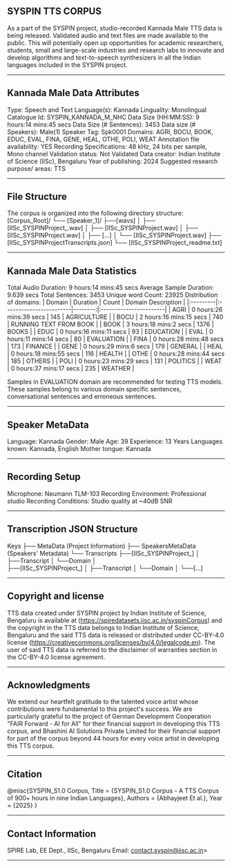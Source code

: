 ## SYSPIN TTS CORPUS

As a part of the SYSPIN project, studio-recorded Kannada Male TTS data is being released.
Validated audio and text files are made available to the public. This will potentially open up
opportunities for academic researchers, students, small and large-scale industries and research
labs to innovate and develop algorithms and text-to-speech synthesizers in all the Indian languages
included in the SYSPIN project.

---

## Kannada Male Data Attributes

Type: Speech and Text
Language(s): Kannada
Linguality: Monolingual
Catalogue Id: SYSPIN_KANNADA_M_NHC
Data Size (HH:MM:SS): 9 hours:14 mins:45 secs
Data Size (# Sentences): 3453
Data size (# Speakers): Male(1)
Speaker Tag: Spk0001
Domains: AGRI, BOCU, BOOK, EDUC, EVAL, FINA, GENE, HEAL, OTHE, POLI, WEAT
Annotation file availability: YES
Recording Specifications: 48 kHz, 24 bits per sample, Mono channel
Validation status: Not Validated
Data creator: Indian Institute of Science (IISc), Bengaluru
Year of publishing: 2024
Suggested research purpose/ areas: TTS

---

## File Structure

The corpus is organized into the following directory structure:
[Corpus_Root]/
└── [Speaker_1]/
      ├──[wavs]
      │    ├── [IISc_SYSPINProject_<languageTag><genderTag><domainTag><uniqueID>.wav]
      │    ├── [IISc_SYSPINProject<languageTag><genderTag><domainTag><uniqueID>.wav]
      │    ├── [IISc_SYSPINProject<languageTag><genderTag><domainTag><uniqueID>.wav]
      │    ├── [...]
      │    └── [IISc_SYSPINProject<languageTag><genderTag><domainTag><uniqueID>.wav]
      ├── [IISc_SYSPINProject<languageTag><genderTag><speakerTag><qualityCheckTag>Transcripts.json]
      └── [IISc_SYSPINProject<languageTag><genderTag><speakerTag><qualityCheckTag>_readme.txt]

---

## Kannada Male Data Statistics

Total Audio Duration:    9 hours:14 mins:45 secs
Average Sample Duration: 9.639 secs
Total Sentences:         3453
Unique word Count:       23925
Distribution of domains:
| Domain   | Duration                |   Count | Domain Description     |
|:---------|:------------------------|--------:|:-----------------------|
| AGRI     | 0 hours:26 mins:39 secs |    145  | AGRICULTURE            |
| BOCU     | 2 hours:16 mins:15 secs |    740  | RUNNING TEXT FROM BOOK |
| BOOK     | 3 hours:18 mins:2 secs  |    1376 | BOOKS                  |
| EDUC     | 0 hours:16 mins:11 secs |    93   | EDUCATION              |
| EVAL     | 0 hours:11 mins:14 secs |    80   | EVALUATION             |
| FINA     | 0 hours:28 mins:48 secs |    173  | FINANCE                |
| GENE     | 0 hours:29 mins:6 secs  |    179  | GENERAL                |
| HEAL     | 0 hours:18 mins:55 secs |    116  | HEALTH                 |
| OTHE     | 0 hours:28 mins:44 secs |    185  | OTHERS                 |
| POLI     | 0 hours:23 mins:29 secs |    131  | POLITICS               |
| WEAT     | 0 hours:37 mins:17 secs |    235  | WEATHER                |

Samples in EVALUATION domain are recommended for testing TTS models. These samples belong to
various domain specific sentences, conversational sentences and erroneous sentences.

---

## Speaker MetaData

Language: Kannada
Gender: Male
Age: 39
Experience: 13 Years
Languages known: Kannada, English
Mother tongue: Kannada

---

## Recording Setup

Microphone: Neumann TLM-103
Recording Environment: Professional studio
Recording Conditions: Studio quality at ~40dB SNR

---

## Transcription JSON Structure

Keys
├── MetaData (Project Information)
├── SpeakersMetaData (Speakers' Metadata)
└── Transcripts
        ├──[IISc_SYSPINProject_<languageTag><genderTag><domainTag><uniqueID>]
        │ 			├──Transcript
        │ 			└──Domain
        │ 		
        ├──[IISc_SYSPINProject<languageTag><genderTag><domainTag>_<uniqueID>]
        │ 			├──Transcript
        │ 			└──Domain
        │
        └──[...]

---

## Copyright and license

TTS data created under SYSPIN project by Indian Institute of Science, Bengaluru is available
at (https://spiredatasets.iisc.ac.in/syspinCorpus) and the copyright in the TTS data belongs to
Indian Institute of Science, Bengaluru and the said TTS data is released or distributed under
CC-BY-4.0 license (https://creativecommons.org/licenses/by/4.0/legalcode.en). The user of
said TTS data is referred to the disclaimer of warranties section in the CC-BY-4.0 license
agreement.

---

## Acknowledgments

We extend our heartfelt gratitude to the talented voice artist whose contributions were
fundamental to this project's success.
We are particularly grateful to the project of German Development Cooperation "FAIR Forward - AI
for All" for their financial support in developing this TTS corpus, and Bhashini AI Solutions 
Private Limited for their financial support for part of the corpus beyond 44 hours for every 
voice artist in developing this TTS corpus.

---

## Citation

@misc{SYSPIN_S1.0 Corpus,
     	Title = {SYSPIN_S1.0 Corpus - A TTS Corpus of 900+ hours in nine Indian Languages},
     	Authors = {Abhayjeet Et al.},
     	Year = {2025}
}

---

## Contact Information

SPIRE Lab, EE Dept., IISc, Bengaluru
Email: contact.syspin@iisc.ac.in>

---
